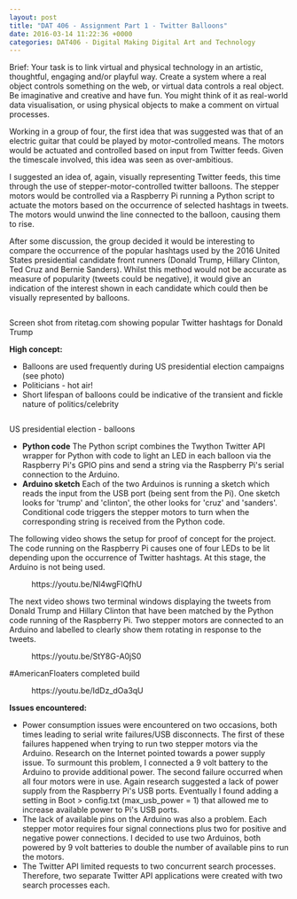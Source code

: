 ```yaml
---
layout: post
title: "DAT 406 - Assignment Part 1 - Twitter Balloons"
date: 2016-03-14 11:22:36 +0000
categories: DAT406 - Digital Making Digital Art and Technology
---
```


<!-- wp:paragraph {"className":"brief"} -->
<p class="brief">Brief: Your task is to link virtual and physical technology in an artistic, thoughtful, engaging and/or playful way. Create a system where a real object controls something on the web, or virtual data controls a real object. Be imaginative and creative and have fun. You might think of it as real-world data visualisation, or using physical objects to make a comment on virtual processes.</p>
<!-- /wp:paragraph -->

<!-- wp:paragraph -->
<p>Working in a group of four, the first idea that was suggested was that of an electric guitar that could be played by motor-controlled means. The motors would be actuated and controlled based on input from Twitter feeds. Given the timescale involved, this idea was seen as over-ambitious.</p>
<!-- /wp:paragraph -->

<!-- wp:paragraph -->
<p>I suggested an idea of, again, visually representing Twitter feeds, this time through the use of stepper-motor-controlled twitter balloons. The stepper motors would be controlled via a Raspberry Pi running a Python script to actuate the motors based on the occurrence of selected hashtags in tweets. The motors would unwind the line connected to the balloon, causing them to rise.</p>
<!-- /wp:paragraph -->

<!-- wp:paragraph -->
<p>After some discussion, the group decided it would be interesting to compare the occurrence of the popular hashtags used by the 2016 United States presidential candidate front runners (Donald Trump, Hillary Clinton, Ted Cruz and Bernie Sanders). Whilst this method would not be accurate as measure of popularity (tweets could be negative), it would give an indication of the interest shown in each candidate which could then be visually represented by balloons.</p>
<!-- /wp:paragraph -->

<!-- wp:image {"id":629,"sizeSlug":"medium","linkDestination":"media"} -->
<figure class="wp-block-image size-medium"><a href="https://www.circleseven.co.uk/wp-content/uploads/2023/05/Rite-Tag-Donald-Trump.jpg"><img src="https://www.circleseven.co.uk/wp-content/uploads/2023/05/Rite-Tag-Donald-Trump-300x266.jpg" alt="" class="wp-image-629"/></a></figure>
<!-- /wp:image -->

<!-- wp:paragraph -->
<p>Screen shot from ritetag.com showing popular Twitter hashtags for Donald Trump</p>
<!-- /wp:paragraph -->

<!-- wp:paragraph -->
<p><strong>High concept:</strong></p>
<!-- /wp:paragraph -->

<!-- wp:list -->
<ul><!-- wp:list-item -->
<li>Balloons are used frequently during US presidential election campaigns (see photo)</li>
<!-- /wp:list-item -->

<!-- wp:list-item -->
<li>Politicians - hot air!</li>
<!-- /wp:list-item -->

<!-- wp:list-item -->
<li>Short lifespan of balloons could be indicative of the transient and fickle nature of politics/celebrity</li>
<!-- /wp:list-item --></ul>
<!-- /wp:list -->

<!-- wp:image {"id":630,"sizeSlug":"medium","linkDestination":"media"} -->
<figure class="wp-block-image size-medium"><a href="https://www.circleseven.co.uk/wp-content/uploads/2023/05/87818129_151022626.jpg"><img src="https://www.circleseven.co.uk/wp-content/uploads/2023/05/87818129_151022626-300x169.jpg" alt="" class="wp-image-630"/></a></figure>
<!-- /wp:image -->

<!-- wp:paragraph -->
<p>US presidential election - balloons</p>
<!-- /wp:paragraph -->

<!-- wp:list -->
<ul><!-- wp:list-item -->
<li><strong>Python code</strong> The Python script combines the Twython Twitter API wrapper for Python with code to light an LED in each balloon via the Raspberry Pi's GPIO pins and send a string via the Raspberry Pi's serial connection to the Arduino.</li>
<!-- /wp:list-item -->

<!-- wp:list-item -->
<li><strong>Arduino sketch</strong> Each of the two Arduinos is running a sketch which reads the input from the USB port (being sent from the Pi). One sketch looks for 'trump' and 'clinton', the other looks for 'cruz' and 'sanders'. Conditional code triggers the stepper motors to turn when the corresponding string is received from the Python code.</li>
<!-- /wp:list-item --></ul>
<!-- /wp:list -->

<!-- wp:paragraph -->
<p>The following video shows the setup for proof of concept for the project. The code running on the Raspberry Pi causes one of four LEDs to be lit depending upon the occurrence of Twitter hashtags. At this stage, the Arduino is not being used.</p>
<!-- /wp:paragraph -->

<!-- wp:embed {"url":"https://youtu.be/Nl4wgFlQfhU","type":"video","providerNameSlug":"youtube","responsive":true,"className":"wp-embed-aspect-16-9 wp-has-aspect-ratio"} -->
<figure class="wp-block-embed is-type-video is-provider-youtube wp-block-embed-youtube wp-embed-aspect-16-9 wp-has-aspect-ratio"><div class="wp-block-embed__wrapper">
https://youtu.be/Nl4wgFlQfhU
</div></figure>
<!-- /wp:embed -->

<!-- wp:paragraph -->
<p>The next video shows two terminal windows displaying&nbsp;the tweets from Donald Trump and Hillary Clinton that have been matched by the Python code running of the Raspberry Pi. Two stepper motors are connected to an Arduino and labelled to clearly show them rotating in response to the tweets.</p>
<!-- /wp:paragraph -->

<!-- wp:embed {"url":"https://youtu.be/StY8G-A0jS0","type":"video","providerNameSlug":"youtube","responsive":true,"className":"wp-embed-aspect-16-9 wp-has-aspect-ratio"} -->
<figure class="wp-block-embed is-type-video is-provider-youtube wp-block-embed-youtube wp-embed-aspect-16-9 wp-has-aspect-ratio"><div class="wp-block-embed__wrapper">
https://youtu.be/StY8G-A0jS0
</div></figure>
<!-- /wp:embed -->

<!-- wp:paragraph -->
<p>#AmericanFloaters completed build</p>
<!-- /wp:paragraph -->

<!-- wp:embed {"url":"https://youtu.be/IdDz_dOa3qU","type":"video","providerNameSlug":"youtube","responsive":true,"className":"wp-embed-aspect-16-9 wp-has-aspect-ratio"} -->
<figure class="wp-block-embed is-type-video is-provider-youtube wp-block-embed-youtube wp-embed-aspect-16-9 wp-has-aspect-ratio"><div class="wp-block-embed__wrapper">
https://youtu.be/IdDz_dOa3qU
</div></figure>
<!-- /wp:embed -->

<!-- wp:paragraph -->
<p><strong>Issues encountered:</strong></p>
<!-- /wp:paragraph -->

<!-- wp:list -->
<ul><!-- wp:list-item -->
<li>Power consumption issues were encountered on two occasions, both times leading to serial write failures/USB disconnects. The first of these failures happened when trying to run two stepper motors via the Arduino. Research on the Internet pointed towards a power supply issue. To surmount this problem, I connected a 9 volt battery to the Arduino to provide additional power. The second failure occurred when all four motors were in use. Again research suggested a lack of power supply from the Raspberry Pi's USB ports. Eventually I found adding a setting in Boot &gt; config.txt (max_usb_power = 1) that allowed me to increase available power to Pi's USB ports.</li>
<!-- /wp:list-item -->

<!-- wp:list-item -->
<li>The lack of available pins on the Arduino was also a problem. Each stepper motor requires four signal connections plus two for positive and negative power connections. I decided to use two Arduinos, both powered by 9 volt batteries to double the number of available pins to run the motors.</li>
<!-- /wp:list-item -->

<!-- wp:list-item -->
<li>The Twitter API&nbsp;limited requests to two concurrent search processes. Therefore, two separate Twitter API applications were created with two search processes each.</li>
<!-- /wp:list-item --></ul>
<!-- /wp:list -->